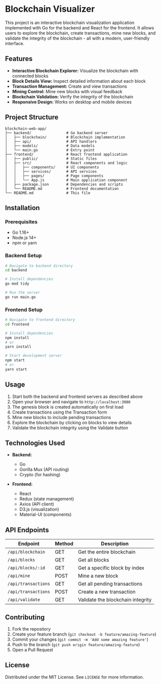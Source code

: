 # Blockchain Visualizer

This project is an interactive blockchain visualization application implemented with Go for the backend and React for the frontend. It allows users to explore the blockchain, create transactions, mine new blocks, and validate the integrity of the blockchain - all with a modern, user-friendly interface.

## Features

- **Interactive Blockchain Explorer:** Visualize the blockchain with connected blocks
- **Block Details View:** Inspect detailed information about each block
- **Transaction Management:** Create and view transactions
- **Mining Control:** Mine new blocks with visual feedback
- **Blockchain Validation:** Verify the integrity of the blockchain
- **Responsive Design:** Works on desktop and mobile devices

## Project Structure

```
blockchain-web-app/
├── backend/                # Go backend server
│   ├── blockchain/         # Blockchain implementation
│   ├── api/                # API handlers
│   ├── models/             # Data models
│   └── main.go             # Entry point
├── frontend/               # React frontend application
│   ├── public/             # Static files
│   ├── src/                # React components and logic
│   │   ├── components/     # UI components
│   │   ├── services/       # API services
│   │   ├── pages/          # Page components
│   │   └── App.js          # Main application component
│   ├── package.json        # Dependencies and scripts
│   └── README.md           # Frontend documentation
└── README.md               # This file
```

## Installation

### Prerequisites
- Go 1.16+
- Node.js 14+
- npm or yarn

### Backend Setup
```bash
# Navigate to backend directory
cd backend

# Install dependencies
go mod tidy

# Run the server
go run main.go
```

### Frontend Setup
```bash
# Navigate to frontend directory
cd frontend

# Install dependencies
npm install
# or
yarn install

# Start development server
npm start
# or
yarn start
```

## Usage

1. Start both the backend and frontend servers as described above
2. Open your browser and navigate to `http://localhost:3000`
3. The genesis block is created automatically on first load
4. Create transactions using the Transaction form
5. Mine new blocks to include pending transactions
6. Explore the blockchain by clicking on blocks to view details
7. Validate the blockchain integrity using the Validate button

## Technologies Used

- **Backend:**
  - Go
  - Gorilla Mux (API routing)
  - Crypto (for hashing)
  
- **Frontend:**
  - React
  - Redux (state management)
  - Axios (API client)
  - D3.js (visualization)
  - Material-UI (components)

## API Endpoints

| Endpoint | Method | Description |
|----------|--------|-------------|
| `/api/blockchain` | GET | Get the entire blockchain |
| `/api/blocks` | GET | Get all blocks |
| `/api/blocks/:id` | GET | Get a specific block by index |
| `/api/mine` | POST | Mine a new block |
| `/api/transactions` | GET | Get all pending transactions |
| `/api/transactions` | POST | Create a new transaction |
| `/api/validate` | GET | Validate the blockchain integrity |

## Contributing

1. Fork the repository
2. Create your feature branch (`git checkout -b feature/amazing-feature`)
3. Commit your changes (`git commit -m 'Add some amazing feature'`)
4. Push to the branch (`git push origin feature/amazing-feature`)
5. Open a Pull Request

## License

Distributed under the MIT License. See `LICENSE` for more information.
